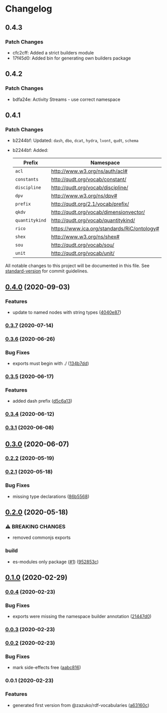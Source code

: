 # Changelog

## 0.4.3

### Patch Changes

- cfc2cff: Added a strict builders module
- 17f45d0: Added bin for generating own builders package

## 0.4.2

### Patch Changes

- bdfa24e: Activity Streams - use correct namespace

## 0.4.1

### Patch Changes

- b2244bf: Updated: `dash`, `dbo`, `dcat`, `hydra`, `lvont`, `qudt`, `schema`
- b2244bf: Added:

  | Prefix         | Namespace                                   |
  | -------------- | ------------------------------------------- |
  | `acl`          | http://www.w3.org/ns/auth/acl#              |
  | `constants`    | http://qudt.org/vocab/constant/             |
  | `discipline`   | http://qudt.org/vocab/discipline/           |
  | `dpv`          | http://www.w3.org/ns/dpv#                   |
  | `prefix`       | http://qudt.org/2.1/vocab/prefix/           |
  | `qkdv`         | http://qudt.org/vocab/dimensionvector/      |
  | `quantitykind` | http://qudt.org/vocab/quantitykind/         |
  | `rico`         | https://www.ica.org/standards/RiC/ontology# |
  | `shex`         | http://www.w3.org/ns/shex#                  |
  | `sou`          | http://qudt.org/vocab/sou/                  |
  | `unit`         | http://qudt.org/vocab/unit/                 |

All notable changes to this project will be documented in this file. See [standard-version](https://github.com/conventional-changelog/standard-version) for commit guidelines.

## [0.4.0](https://github.com/tpluscode/rdf-ns-builders/compare/v0.3.7...v0.4.0) (2020-09-03)

### Features

- update to named nodes with string types ([4040e87](https://github.com/tpluscode/rdf-ns-builders/commit/4040e87577574c6fe99dd416fc31ed96aa9587bb))

### [0.3.7](https://github.com/tpluscode/rdf-ns-builders/compare/v0.3.6...v0.3.7) (2020-07-14)

### [0.3.6](https://github.com/tpluscode/rdf-ns-builders/compare/v0.3.5...v0.3.6) (2020-06-26)

### Bug Fixes

- exports must begin with ./ ([134b7dd](https://github.com/tpluscode/rdf-ns-builders/commit/134b7dd4bc83a10806a10f439787f797e163aa53))

### [0.3.5](https://github.com/tpluscode/rdf-ns-builders/compare/v0.3.4...v0.3.5) (2020-06-17)

### Features

- added dash prefix ([d5c6a13](https://github.com/tpluscode/rdf-ns-builders/commit/d5c6a13d9ee51a8e3599d507bc5e90071d004ec1))

### [0.3.4](https://github.com/tpluscode/rdf-ns-builders/compare/v0.3.3...v0.3.4) (2020-06-12)

### [0.3.1](https://github.com/tpluscode/rdf-ns-builders/compare/v0.3.0...v0.3.1) (2020-06-08)

## [0.3.0](https://github.com/tpluscode/rdf-ns-builders/compare/v0.2.2...v0.3.0) (2020-06-07)

### [0.2.2](https://github.com/tpluscode/rdf-ns-builders/compare/v0.2.1...v0.2.2) (2020-05-19)

### [0.2.1](https://github.com/tpluscode/rdf-ns-builders/compare/v0.2.0...v0.2.1) (2020-05-18)

### Bug Fixes

- missing type declarations ([86b5568](https://github.com/tpluscode/rdf-ns-builders/commit/86b5568309bf98f6e999bd15d20b49b9bff7f06d))

## [0.2.0](https://github.com/tpluscode/rdf-ns-builders/compare/v0.1.0...v0.2.0) (2020-05-18)

### ⚠ BREAKING CHANGES

- removed commonjs exports

### build

- es-modules only package ([#1](https://github.com/tpluscode/rdf-ns-builders/issues/1)) ([952853c](https://github.com/tpluscode/rdf-ns-builders/commit/952853c3ecfb41d02a1486db010c2f9e860a9c81))

## [0.1.0](https://github.com/tpluscode/rdf-ns-builders/compare/v0.0.4...v0.1.0) (2020-02-29)

### [0.0.4](https://github.com/tpluscode/ts-template/compare/v0.0.3...v0.0.4) (2020-02-23)

### Bug Fixes

- exports were missing the namespace builder annotation ([21447d0](https://github.com/tpluscode/ts-template/commit/21447d0aa0a30e42038023b6207ae3630c22cff2))

### [0.0.3](https://github.com/tpluscode/ts-template/compare/v0.0.2...v0.0.3) (2020-02-23)

### [0.0.2](https://github.com/tpluscode/ts-template/compare/v0.0.1...v0.0.2) (2020-02-23)

### Bug Fixes

- mark side-effects free ([aabc816](https://github.com/tpluscode/ts-template/commit/aabc816278bf0a7eca84dde0273c549ac46d611b))

### 0.0.1 (2020-02-23)

### Features

- generated first version from @zazuko/rdf-vocabularies ([a63160c](https://github.com/tpluscode/ts-template/commit/a63160c91130045f08ca585654291d60ddebceda))
